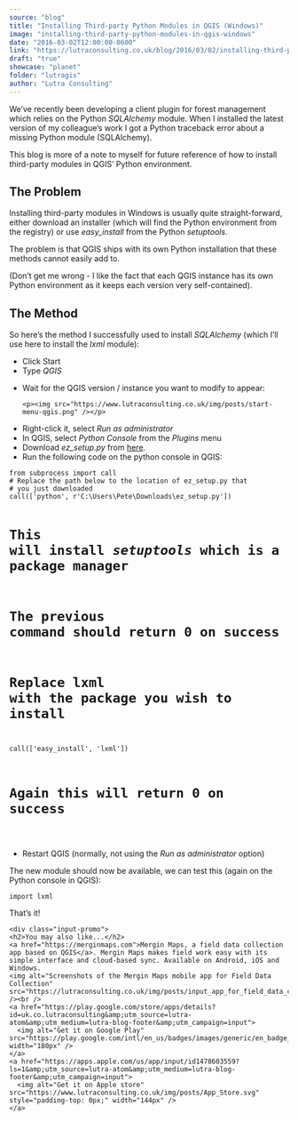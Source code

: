```yaml
---
source: "blog"
title: "Installing Third-party Python Modules in QGIS (Windows)"
image: "installing-third-party-python-modules-in-qgis-windows"
date: "2016-03-02T12:00:00-0600"
link: "https://lutraconsulting.co.uk/blog/2016/03/02/installing-third-party-python-modules-in-qgis-windows/"
draft: "true"
showcase: "planet"
folder: "lutragis"
author: "Lutra Consulting"
---
```


<p>We’ve recently been developing a client plugin for forest management which relies on the Python <em>SQLAlchemy</em> module. When I installed the latest version of my colleague’s work I got a Python traceback error about a missing Python module (SQLAlchemy).</p>

<p>This blog is more of a note to myself for future reference of how to install third-party modules in QGIS’ Python environment.</p>

<!-- more -->

<h2 id="the-problem">The Problem</h2>

<p>Installing third-party modules in Windows is usually quite straight-forward, either download an installer (which will find the Python environment from the registry) or use <em>easy_install</em> from the Python <em>setuptools</em>.</p>

<p>The problem is that QGIS ships with its own Python installation that these methods cannot easily add to.</p>

<p>(Don’t get me wrong - I like the fact that each QGIS instance has its own Python environment as it keeps each version very self-contained).</p>

<h2 id="the-method">The Method</h2>

<p>So here’s the method I successfully used to install <em>SQLAlchemy</em> (which I’ll use here to install the <em>lxml</em> module):</p>

<ul>
  <li>Click Start</li>
  <li>Type <em>QGIS</em></li>
  <li>
    <p>Wait for the QGIS version / instance you want to modify to appear:</p>

    <p><img src="https://www.lutraconsulting.co.uk/img/posts/start-menu-qgis.png" /></p>
  </li>
  <li>Right-click it, select <em>Run as administrator</em></li>
  <li>In QGIS, select <em>Python Console</em> from the <em>Plugins</em> menu</li>
  <li>Download <em>ez_setup.py</em> from <a href="https://pypi.python.org/pypi/setuptools#windows-simplified" rel="nofollow" target="_blank">here</a>.</li>
  <li>Run the following code on the python console in QGIS:</li>
</ul>

<div class="highlighter-rouge"><div class="highlight"><pre class="highlight"><code>from subprocess import call
# Replace the path below to the location of ez_setup.py that
# you just downloaded
call(['python', r'C:\Users\Pete\Downloads\ez_setup.py'])

# This will install *setuptools* which is a package manager
# The previous command should return 0 on success

# Replace lxml with the package you wish to install
call(['easy_install', 'lxml'])

# Again this will return 0 on success
</code></pre></div></div>

<ul>
  <li>Restart QGIS (normally, not using the <em>Run as administrator</em> option)</li>
</ul>

<p>The new module should now be available, we can test this (again on the Python console in QGIS):</p>

<div class="highlighter-rouge"><div class="highlight"><pre class="highlight"><code>import lxml
</code></pre></div></div>

<p>That’s it!</p>

    <div class="input-promo">
    <h2>You may also like...</h2>
    <a href="https://merginmaps.com">Mergin Maps, a field data collection app based on QGIS</a>. Mergin Maps makes field work easy with its simple interface and cloud-based sync. Available on Android, iOS and Windows.
    <img alt="Screenshots of the Mergin Maps mobile app for Field Data Collection" src="https://lutraconsulting.co.uk/img/posts/input_app_for_field_data_collection.jpg" /><br />
    <a href="https://play.google.com/store/apps/details?id=uk.co.lutraconsulting&amp;utm_source=lutra-atom&amp;utm_medium=lutra-blog-footer&amp;utm_campaign=input">
      <img alt="Get it on Google Play" src="https://play.google.com/intl/en_us/badges/images/generic/en_badge_web_generic.png" width="180px" />
    </a>
    <a href="https://apps.apple.com/us/app/input/id1478603559?ls=1&amp;utm_source=lutra-atom&amp;utm_medium=lutra-blog-footer&amp;utm_campaign=input">
      <img alt="Get it on Apple store" src="https://www.lutraconsulting.co.uk/img/posts/App_Store.svg" style="padding-top: 0px;" width="144px" />
    </a>
  </div>
